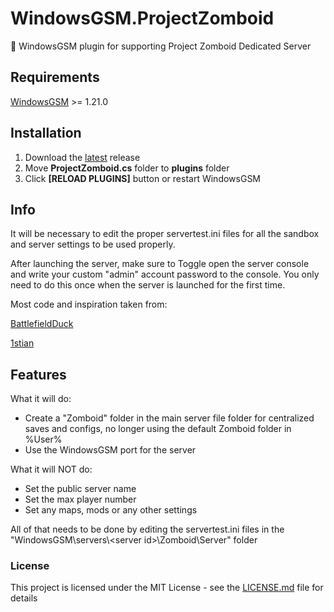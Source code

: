 # WindowsGSM.ProjectZomboid
🧩 WindowsGSM plugin for supporting Project Zomboid Dedicated Server 

## Requirements
[WindowsGSM](https://github.com/WindowsGSM/WindowsGSM) >= 1.21.0

## Installation
1. Download the [latest](https://github.com/DoctorBeardz/WindowsGSM.ProjectZomboid/releases/latest) release
1. Move **ProjectZomboid.cs** folder to **plugins** folder
1. Click **[RELOAD PLUGINS]** button or restart WindowsGSM

## Info
It will be necessary to edit the proper servertest.ini files for all the sandbox and server settings to be used properly.

After launching the server, make sure to Toggle open the server console and write your custom "admin" account password to the console. You only need to do this once when the server is launched for the first time.

Most code and inspiration taken from:

[BattlefieldDuck](https://github.com/BattlefieldDuck/WindowsGSM.ARMA3)

[1stian](https://github.com/1stian/WindowsGSM.Spigot)

## Features

What it will do:

- Create a "Zomboid" folder in the main server file folder for centralized saves and configs, no longer using the default Zomboid folder in %User%
- Use the WindowsGSM port for the server

What it will NOT do:

- Set the public server name
- Set the max player number
- Set any maps, mods or any other settings

All of that needs to be done by editing the servertest.ini files in the "WindowsGSM\servers\\<server id\>\Zomboid\Server" folder


### License
This project is licensed under the MIT License - see the [LICENSE.md](https://github.com/DoctorBeardz/WindowsGSM.ProjectZomboid/blob/main/LICENSE) file for details
